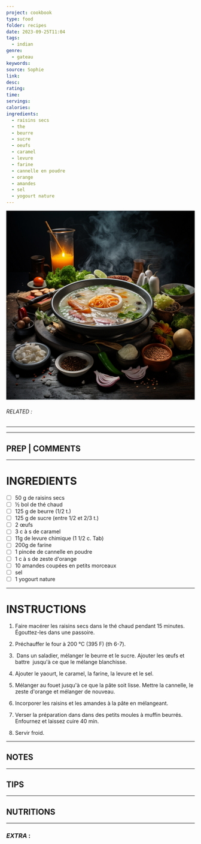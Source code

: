 ```yaml
---
project: cookbook
type: food
folder: recipes
date: 2023-09-25T11:04
tags:
  - indian
genre:
  - gateau
keywords: 
source: Sophie
link: 
desc: 
rating: 
time: 
servings: 
calories: 
ingredients:
  - raisins secs
  - the
  - beurre
  - sucre
  - oeufs
  - caramel
  - levure
  - farine
  - cannelle en poudre
  - orange
  - amandes
  - sel
  - yogourt nature
---
```


![IMAGE](_default.png)

###### *RELATED* : 
---


---
## PREP | COMMENTS



---
# INGREDIENTS

- [ ] 50 g de raisins secs
- [ ] ½ bol de thé chaud
- [ ] 125 g de beurre (1/2 t.)
- [ ] 125 g de sucre (entre 1/2 et 2/3 t.)
- [ ] 2 œufs
- [ ] 3 c à s de caramel
- [ ] 11g de levure chimique (1 1/2 c. Tab)
- [ ] 200g de farine
- [ ] 1 pincée de cannelle en poudre
- [ ] 1 c à s de zeste d'orange
- [ ] 10 amandes coupées en petits morceaux
- [ ] sel
- [ ] 1 yogourt nature

---
# INSTRUCTIONS

1. Faire macérer les raisins secs dans le thé chaud pendant 15 minutes. Égouttez-les dans une passoire.
    
2. Préchauffer le four à 200 °C (395 F) (th 6-7). 
    
3.  Dans un saladier, mélanger le beurre et le sucre. Ajouter les œufs et battre  jusqu'à ce que le mélange blanchisse.
    
4. Ajouter le yaourt, le caramel, la farine, la levure et le sel.
    
5. Mélanger au fouet jusqu'à ce que la pâte soit lisse. Mettre la cannelle, le zeste d'orange et mélanger de nouveau. 
    
6. Incorporer les raisins et les amandes à la pâte en mélangeant.
    
7. Verser la préparation dans dans des petits moules à muffin beurrés. Enfournez et laissez cuire 40 min.
    
8. Servir froid.

---
## NOTES



---
## TIPS



---
## NUTRITIONS



---
### *EXTRA* :



